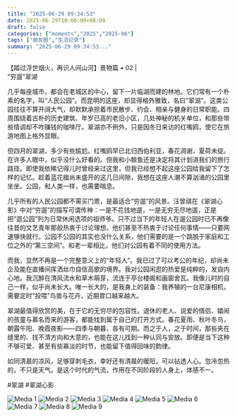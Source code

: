 ```yaml
---
title: "2025-06-29 09:34:53"
date: 2025-06-29T10:00:00+08:00
draft: false
categories: ["moments","2025","2025-06"]
tags: ["朋友圈","生活记录"]
summary: "2025-06-29 09:34:53..."
---
```


【踏过浮世烟火，再识人间山河】景物篇 • 02 |  
“穷遛”翠湖

几乎每座城市，都会在老城区的中心，留下一片临湖而建的林地。它们常有一个朴素的名字，叫“人民公园”。而昆明的这座，却显得格外雅致，名曰“翠湖”。这类公园往往不算开阔大气，却默默承担着市民散步、约会、相亲与健身的日常职能。四周围绕着古朴的历史建筑、年岁已高的老旧小区，几处神秘的机关单位，和那些带些情调却不咋赚钱的咖啡厅。翠湖亦不例外，只是因冬日来访的红嘴鸥，使它在旅游地图上格外显眼。

但四月的翠湖，多少有些尴尬。红嘴鸥早已北归西伯利亚，春花凋谢，夏荷未绽。在许多人眼中，似乎没什么好看的。但我和小鲸鱼还是决定将其计划进我们的旅行路径。即使我依稀记得儿时曾经来过这里，但我已经想不起这座公园给我留下了怎样的记忆。趁着蓝花楹尚未盛开的这几日间隙，我想在这座人潮不算汹涌的公园里坐坐。公园，和人类一样，也需要喘息。

几乎所有的人民公园都不需买门票，是最适合“穷遛”的风景。汪曾祺在《翠湖心影》中对“穷遛”的描写可谓传神：一是不花钱地遛，一是无穷无尽地遛，正是把“逛公园”列为日常休闲选项的祖师爷。只不过当下的年轻人在遛公园时已不再像往昔的文艺青年那般热衷于讨论理想。他们甚至不热衷于讨论任何事情——只要网速够快就行。公园不公园的其实也没什么关系，他们需要的是一个跳脱于家庭和工位之外的“第三空间”。和老一辈相比，他们对公园有着不同的使用方法。

而我，显然不再是一个完整意义上的“年轻人”。我已过了可以考公的年纪，却尚未企及能在直播间挥洒丝巾自信高歌的境界。我对公园闲逛的热爱是纯粹的，发自内心地。我沉醉在清风流水和草木萌芽，流连于亭台楼阁和画窗舍瓦。我像儿时的自己一样，似乎尚未长大。唯一长大的，是我身上的装备：我养殖的一台尼康相机，需要定时“投喂”鸟兽与花卉，近期胃口越来越大。

翠湖最值得欣赏的美，在于它的无穷尽的包容性。退休的老人、说爱的情侣、嬉闹的孩童与慕名而来的游客，都能找到属于自己的打开方式。春花夏雨、秋叶冬鸟，朝露午阳、晚霞夜影——四季与朝暮，各有可期。而之于人，之于时间，那些夹在缝里的、找不清方向和大意的，也能在这儿找到一种认同与安放。即便是当下这种不够可爱、甚至有些寡淡的时节，也能留下值得回味的韵律。

如同清晨的凉风，足够穿刺毛衣，幸好还有清晨的暖阳，可以钻透人心。忽冷忽热的，不只是天气。是这个时代的气流，作用在不同阶段的人身上，体感不一。

#翠湖
​#翠湖心影

![Media 1](/Moments/photos/2025-06-29/202506290934530.jpg)
![Media 2](/Moments/photos/2025-06-29/202506290934531.jpg)
![Media 3](/Moments/photos/2025-06-29/202506290934532.jpg)
![Media 4](/Moments/photos/2025-06-29/202506290934533.jpg)
![Media 5](/Moments/photos/2025-06-29/202506290934534.jpg)
![Media 6](/Moments/photos/2025-06-29/202506290934535.jpg)
![Media 7](/Moments/photos/2025-06-29/202506290934536.jpg)
![Media 8](/Moments/photos/2025-06-29/202506290934537.jpg)
![Media 9](/Moments/photos/2025-06-29/202506290934538.jpg)

